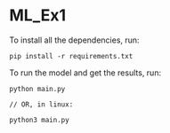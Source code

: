 # ML_Ex1

To install all the dependencies, run:
```
pip install -r requirements.txt
```

To run the model and get the results, run:
```
python main.py

// OR, in linux:

python3 main.py
```